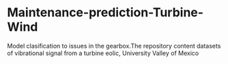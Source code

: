 # Maintenance-prediction-Turbine-Wind
Model clasification to issues in the gearbox.The repository content datasets of vibrational signal from a turbine eolic, University Valley of Mexico
